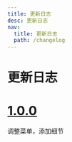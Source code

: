 ```yaml
---
title: 更新日志
desc: 更新日志
nav:
  title: 更新日志
  path: /changelog
---
```


# 更新日志

# [1.0.0](2021-04-6)

调整菜单，添加细节

